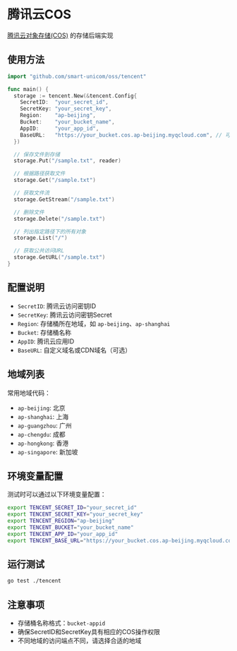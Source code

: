 # 腾讯云COS

[腾讯云对象存储(COS)](https://cloud.tencent.com/product/cos) 的存储后端实现

## 使用方法

```go
import "github.com/smart-unicom/oss/tencent"

func main() {
  storage := tencent.New(&tencent.Config{
    SecretID:  "your_secret_id",
    SecretKey: "your_secret_key",
    Region:    "ap-beijing",
    Bucket:    "your_bucket_name",
    AppID:     "your_app_id",
    BaseURL:   "https://your_bucket.cos.ap-beijing.myqcloud.com", // 可选
  })

  // 保存文件到存储
  storage.Put("/sample.txt", reader)

  // 根据路径获取文件
  storage.Get("/sample.txt")

  // 获取文件流
  storage.GetStream("/sample.txt")

  // 删除文件
  storage.Delete("/sample.txt")

  // 列出指定路径下的所有对象
  storage.List("/")

  // 获取公共访问URL
  storage.GetURL("/sample.txt")
}
```

## 配置说明

- `SecretID`: 腾讯云访问密钥ID
- `SecretKey`: 腾讯云访问密钥Secret
- `Region`: 存储桶所在地域，如 `ap-beijing`、`ap-shanghai`
- `Bucket`: 存储桶名称
- `AppID`: 腾讯云应用ID
- `BaseURL`: 自定义域名或CDN域名（可选）

## 地域列表

常用地域代码：
- `ap-beijing`: 北京
- `ap-shanghai`: 上海
- `ap-guangzhou`: 广州
- `ap-chengdu`: 成都
- `ap-hongkong`: 香港
- `ap-singapore`: 新加坡

## 环境变量配置

测试时可以通过以下环境变量配置：

```bash
export TENCENT_SECRET_ID="your_secret_id"
export TENCENT_SECRET_KEY="your_secret_key"
export TENCENT_REGION="ap-beijing"
export TENCENT_BUCKET="your_bucket_name"
export TENCENT_APP_ID="your_app_id"
export TENCENT_BASE_URL="https://your_bucket.cos.ap-beijing.myqcloud.com"
```

## 运行测试

```bash
go test ./tencent
```

## 注意事项

- 存储桶名称格式：`bucket-appid`
- 确保SecretID和SecretKey具有相应的COS操作权限
- 不同地域的访问端点不同，请选择合适的地域